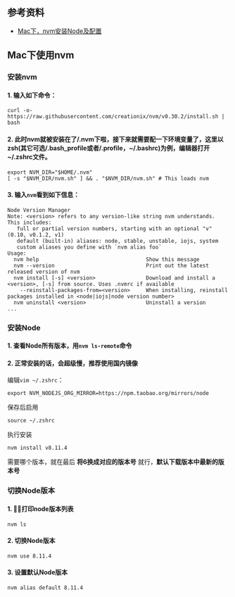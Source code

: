 ## 参考资料
- [Mac下，nvm安装Node及配置](https://www.jianshu.com/p/a3f8778bc0a1)


## Mac下使用nvm
### 安装nvm

#### 1. 输入如下命令：
```
curl -o- https://raw.githubusercontent.com/creationix/nvm/v0.30.2/install.sh | bash
```

#### 2. 此时nvm就被安装在了/.nvm下啦，接下来就需要配一下环境变量了，这里以zsh(其它可选/.bash_profile或者/.profile，~/.bashrc)为例，编辑器打开~/.zshrc文件。
```
export NVM_DIR="$HOME/.nvm"
[ -s "$NVM_DIR/nvm.sh" ] && . "$NVM_DIR/nvm.sh" # This loads nvm
```

#### 3. 输入`nvm`看到如下信息：
```
Node Version Manager
Note: <version> refers to any version-like string nvm understands. This includes:
   full or partial version numbers, starting with an optional "v" (0.10, v0.1.2, v1)
   default (built-in) aliases: node, stable, unstable, iojs, system
   custom aliases you define with `nvm alias foo`
Usage:
  nvm help                                  Show this message
  nvm --version                             Print out the latest released version of nvm
  nvm install [-s] <version>                Download and install a <version>, [-s] from source. Uses .nvmrc if available
    --reinstall-packages-from=<version>     When installing, reinstall packages installed in <node|iojs|node version number>
  nvm uninstall <version>                   Uninstall a version
...
```

### 安装Node
#### 1. 查看Node所有版本，用`nvm ls-remote`命令
#### 2. 正常安装的话，会超级慢，推荐使用国内镜像
编辑`vim ~/.zshrc`：
```
export NVM_NODEJS_ORG_MIRROR=https://npm.taobao.org/mirrors/node
```

保存后启用
```
source ~/.zshrc
```

执行安装
```
nvm install v8.11.4
```
需要哪个版本，就在最后 **将6换成对应的版本号** 就行，**默认下载版本中最新的版本号**

### 切换Node版本
#### 1. 打印node版本列表
```
nvm ls
```

#### 2. 切换Node版本
```
nvm use 8.11.4
```

#### 3. 设置默认Node版本
```
nvm alias default 8.11.4
```